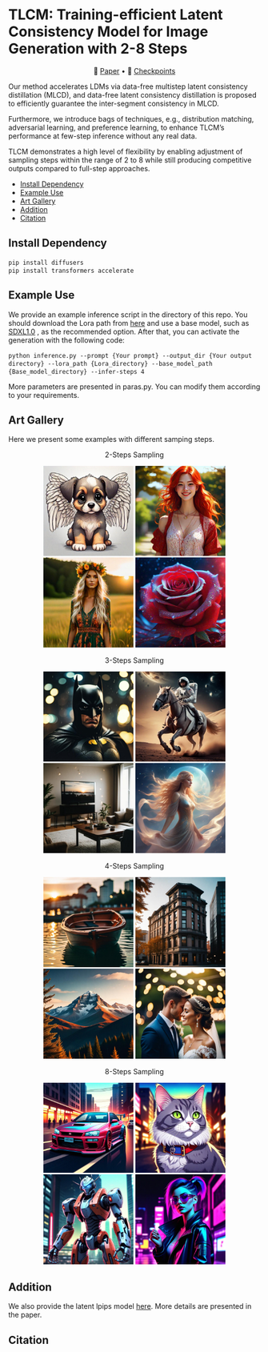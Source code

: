 # TLCM: Training-efficient Latent Consistency Model for Image Generation with 2-8 Steps

<p align="center">
   📃 <a href="https://arxiv.org/abs/2406.05768" target="_blank">Paper</a> • 
   🤗 <a href="https://huggingface.co/AIGCer-OPPO/TLCM" target="_blank">Checkpoints</a> 
</p>

<!-- **TLCM: Training-efficient Latent Consistency Model for Image Generation with 2-8 Steps** -->

Our method accelerates LDMs via data-free multistep latent consistency distillation (MLCD), and data-free latent consistency distillation is proposed to efficiently guarantee the inter-segment consistency in MLCD. 

Furthermore, we introduce bags of techniques, e.g., distribution matching, adversarial learning, and preference learning, to enhance TLCM’s performance at few-step inference without any real data.

TLCM demonstrates a high level of flexibility by enabling adjustment of sampling steps within the range of 2 to 8 while still producing competitive outputs compared
to full-step approaches.

- [Install Dependency](#install-dependency)
- [Example Use](#example-use)
- [Art Gallery](#art-gallery)
- [Addition](#addition)
- [Citation](#citation)

## Install Dependency

```
pip install diffusers 
pip install transformers accelerate
```

## Example Use

We provide an example inference script in the directory of this repo. 
You should download the Lora path from [here](https://huggingface.co/AIGCer-OPPO/TLCM) and use a base model, such as [SDXL1.0](https://huggingface.co/stabilityai/stable-diffusion-xl-base-1.0) , as the recommended option.
After that, you can activate the generation with the following code:
```
python inference.py --prompt {Your prompt} --output_dir {Your output directory} --lora_path {Lora_directory} --base_model_path {Base_model_directory} --infer-steps 4
```
More parameters are presented in paras.py. You can modify them according to your requirements.

## Art Gallery

Here we present some examples with different samping steps.
<div align="center">
    <p>2-Steps Sampling</p>
</div>
<p align="center">
    <img src="assets/2s/dog.jpg" alt="图片1" width="180" />
    <img src="assets/2s/girl1.jpg" alt="图片2" width="180" />
    <img src="assets/2s/girl2.jpg" alt="图片3" width="180" />
    <img src="assets/2s/rose.jpg" alt="图片4" width="180" />
</p>
<div align="center">
    <p>3-Steps Sampling</p>
</div>
<p align="center">
    <img src="assets/3s/batman.jpg" alt="图片1" width="180" />
    <img src="assets/3s/horse.jpg" alt="图片2" width="180" />
    <img src="assets/3s/living room.jpg" alt="图片3" width="180" />
    <img src="assets/3s/woman.jpg" alt="图片4" width="180" />
</p>
<div align="center">
    <p>4-Steps Sampling</p>
</div>
<p align="center">
    <img src="assets/4s/boat.jpg" alt="图片1" width="180" />
    <img src="assets/4s/building.jpg" alt="图片2" width="180" />
    <img src="assets/4s/mountain.jpg" alt="图片3" width="180" />
    <img src="assets/4s/wedding.jpg" alt="图片4" width="180" />
</p>
<div align="center">
    <p>8-Steps Sampling</p>
</div>
<p align="center">
    <img src="assets/8s/car.jpg" alt="图片1" width="180" />
    <img src="assets/8s/cat.jpg" alt="图片2" width="180" />
    <img src="assets/8s/robot.jpg" alt="图片3" width="180" />
    <img src="assets/8s/woman.jpg" alt="图片4" width="180" />
</p>


## Addition

We also provide the latent lpips model [here](https://huggingface.co/AIGCer-OPPO/TLCM). 
More details are presented in the paper.

## Citation

```

```